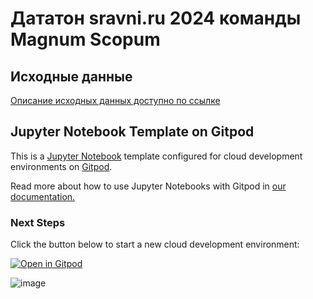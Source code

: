 # Дататон sravni.ru 2024 команды Magnum Scopum

## Исходные данные

[Описание исходных данных доступно по ссылке](./datasets/README.md)

## Jupyter Notebook Template on Gitpod

This is a [Jupyter Notebook](https://jupyter.org/) template configured for cloud development environments on [Gitpod](https://www.gitpod.io/).

Read more about how to use Jupyter Notebooks with Gitpod in [our documentation.](https://www.gitpod.io/docs/references/ides-and-editors/jupyter-notebooks)

### Next Steps

Click the button below to start a new cloud development environment:

[![Open in Gitpod](https://gitpod.io/button/open-in-gitpod.svg)](https://gitpod.io/#https://github.com/maratgaliulin/magnum_scopum_sravni_ru_dataton_2024)


![image](https://github.com/maratgaliulin/magnum_scopum_sravni_ru_dataton_2024/assets/142010925/c80b8d0e-a238-48da-82d5-4645b29d7f6e)


